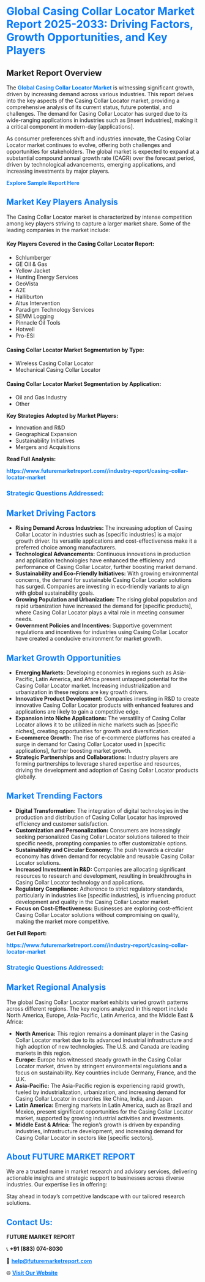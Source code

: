 <h1 style="color: #007BFF;">Global Casing Collar Locator Market Report 2025-2033: Driving Factors, Growth Opportunities, and Key Players</h1>

<section id="overview">
<h2>Market Report Overview</h2>
<p>The <a href="https://www.futuremarketreport.com//industry-report/casing-collar-locator-market" style="color: #007BFF; text-decoration: none;"><strong>Global Casing Collar Locator Market</strong></a> is witnessing significant growth, driven by increasing demand across various industries. This report delves into the key aspects of the Casing Collar Locator market, providing a comprehensive analysis of its current status, future potential, and challenges. The demand for Casing Collar Locator has surged due to its wide-ranging applications in industries such as [insert industries], making it a critical component in modern-day [applications].</p>
<p>As consumer preferences shift and industries innovate, the Casing Collar Locator market continues to evolve, offering both challenges and opportunities for stakeholders. The global market is expected to expand at a substantial compound annual growth rate (CAGR) over the forecast period, driven by technological advancements, emerging applications, and increasing investments by major players.</p>
</section>

<section id="overview">
<p><a href="https://www.futuremarketreport.com//request-sample/reportId=86717" style="color: #007BFF; text-decoration: none;"><strong>Explore Sample Report Here</strong></a></p>
</section>

<section id="key-players">
<h2 style="color: #007BFF;">Market Key Players Analysis</h2>
<p>The Casing Collar Locator market is characterized by intense competition among key players striving to capture a larger market share. Some of the leading companies in the market include:</p>
<h4>Key Players Covered in the Casing Collar Locator Report:</h4>
<ul><li>Schlumberger</li><li>GE Oil &amp; Gas</li><li>Yellow Jacket</li><li>Hunting Energy Services</li><li>GeoVista</li><li>A2E</li><li>Halliburton</li><li>Altus Intervention</li><li>Paradigm Technology Services</li><li>SEMM Logging</li><li>Pinnacle Oil Tools</li><li>Hotwell</li><li>Pro-ESI</li></ul>
<h4>Casing Collar Locator Market Segmentation by Type:</h4>
<ul><li>Wireless Casing Collar Locator</li><li>Mechanical Casing Collar Locator</li></ul>

<h4>Casing Collar Locator Market Segmentation by Application:</h4>
<ul><li>Oil and Gas Industry</li><li>Other</li></ul>
<p><strong>Key Strategies Adopted by Market Players:</strong></p>
<ul>
<li>Innovation and R&D</li>
<li>Geographical Expansion</li>
<li>Sustainability Initiatives</li>
<li>Mergers and Acquisitions</li>
</ul>
</section>

<section>
<p><strong>Read Full Analysis: </strong></p><a href="https://www.futuremarketreport.com//industry-report/casing-collar-locator-market" style="color: #007BFF; text-decoration: none;"><strong>https://www.futuremarketreport.com//industry-report/casing-collar-locator-market</strong></a>
<h3 style="color: #007BFF;">Strategic Questions Addressed:</h3>
</section>

<section id="driving-factors">
<h2 style="color: #007BFF;">Market Driving Factors</h2>
<ul>
<li><strong>Rising Demand Across Industries:</strong> The increasing adoption of Casing Collar Locator in industries such as [specific industries] is a major growth driver. Its versatile applications and cost-effectiveness make it a preferred choice among manufacturers.</li>
<li><strong>Technological Advancements:</strong> Continuous innovations in production and application technologies have enhanced the efficiency and performance of Casing Collar Locator, further boosting market demand.</li>
<li><strong>Sustainability and Eco-Friendly Initiatives:</strong> With growing environmental concerns, the demand for sustainable Casing Collar Locator solutions has surged. Companies are investing in eco-friendly variants to align with global sustainability goals.</li>
<li><strong>Growing Population and Urbanization:</strong> The rising global population and rapid urbanization have increased the demand for [specific products], where Casing Collar Locator plays a vital role in meeting consumer needs.</li>
<li><strong>Government Policies and Incentives:</strong> Supportive government regulations and incentives for industries using Casing Collar Locator have created a conducive environment for market growth.</li>
</ul>
</section>

<section id="growth-opportunities">
<h2 style="color: #007BFF;">Market Growth Opportunities</h2>
<ul>
<li><strong>Emerging Markets:</strong> Developing economies in regions such as Asia-Pacific, Latin America, and Africa present untapped potential for the Casing Collar Locator market. Increasing industrialization and urbanization in these regions are key growth drivers.</li>
<li><strong>Innovative Product Development:</strong> Companies investing in R&D to create innovative Casing Collar Locator products with enhanced features and applications are likely to gain a competitive edge.</li>
<li><strong>Expansion into Niche Applications:</strong> The versatility of Casing Collar Locator allows it to be utilized in niche markets such as [specific niches], creating opportunities for growth and diversification.</li>
<li><strong>E-commerce Growth:</strong> The rise of e-commerce platforms has created a surge in demand for Casing Collar Locator used in [specific applications], further boosting market growth.</li>
<li><strong>Strategic Partnerships and Collaborations:</strong> Industry players are forming partnerships to leverage shared expertise and resources, driving the development and adoption of Casing Collar Locator products globally.</li>
</ul>
</section>

<section id="trending-factors">
<h2 style="color: #007BFF;">Market Trending Factors</h2>
<ul>
<li><strong>Digital Transformation:</strong> The integration of digital technologies in the production and distribution of Casing Collar Locator has improved efficiency and customer satisfaction.</li>
<li><strong>Customization and Personalization:</strong> Consumers are increasingly seeking personalized Casing Collar Locator solutions tailored to their specific needs, prompting companies to offer customizable options.</li>
<li><strong>Sustainability and Circular Economy:</strong> The push towards a circular economy has driven demand for recyclable and reusable Casing Collar Locator solutions.</li>
<li><strong>Increased Investment in R&D:</strong> Companies are allocating significant resources to research and development, resulting in breakthroughs in Casing Collar Locator technology and applications.</li>
<li><strong>Regulatory Compliance:</strong> Adherence to strict regulatory standards, particularly in industries like [specific industries], is influencing product development and quality in the Casing Collar Locator market.</li>
<li><strong>Focus on Cost-Effectiveness:</strong> Businesses are exploring cost-efficient Casing Collar Locator solutions without compromising on quality, making the market more competitive.</li>
</ul>
</section>

<section>
<p><strong>Get Full Report: </strong></p><a href="https://www.futuremarketreport.com//industry-report/casing-collar-locator-market" style="color: #007BFF; text-decoration: none;"><strong>https://www.futuremarketreport.com//industry-report/casing-collar-locator-market</strong></a>
<h3 style="color: #007BFF;">Strategic Questions Addressed:</h3>
</section>


<section id="regional-analysis">
<h2 style="color: #007BFF;">Market Regional Analysis</h2>
<p>The global Casing Collar Locator market exhibits varied growth patterns across different regions. The key regions analyzed in this report include North America, Europe, Asia-Pacific, Latin America, and the Middle East & Africa:</p>
<ul>
<li><strong>North America:</strong> This region remains a dominant player in the Casing Collar Locator market due to its advanced industrial infrastructure and high adoption of new technologies. The U.S. and Canada are leading markets in this region.</li>
<li><strong>Europe:</strong> Europe has witnessed steady growth in the Casing Collar Locator market, driven by stringent environmental regulations and a focus on sustainability. Key countries include Germany, France, and the U.K.</li>
<li><strong>Asia-Pacific:</strong> The Asia-Pacific region is experiencing rapid growth, fueled by industrialization, urbanization, and increasing demand for Casing Collar Locator in countries like China, India, and Japan.</li>
<li><strong>Latin America:</strong> Emerging markets in Latin America, such as Brazil and Mexico, present significant opportunities for the Casing Collar Locator market, supported by growing industrial activities and investments.</li>
<li><strong>Middle East & Africa:</strong> The region’s growth is driven by expanding industries, infrastructure development, and increasing demand for Casing Collar Locator in sectors like [specific sectors].</li>
</ul>
</section>

<footer>
<h2 style="color: #007BFF;">About FUTURE MARKET REPORT</h2>
<p>We are a trusted name in market research and advisory services, delivering actionable insights and strategic support to businesses across diverse industries. Our expertise lies in offering:</p>

<p>Stay ahead in today’s competitive landscape with our tailored research solutions.</p>

<h2 style="color: #007BFF;">Contact Us:</h2>
<p><strong>FUTURE MARKET REPORT</strong></p>
<p>📞 <strong>+91 (883) 074-8030</strong></p>
<p>📧 <strong><a href="mailto:help@futuremarketreport.com" style="color: #007BFF;">help@futuremarketreport.com</a></strong></p>
<p>🌐 <strong><a href="https://www.futuremarketreport.com/" style="color: #007BFF;">Visit Our Website</a></strong></p>
</footer>
